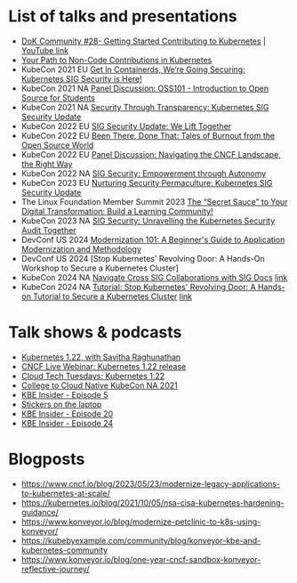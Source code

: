 # List of talks and presentations
* [DoK Community #28- Getting Started Contributing to Kubernetes](https://www.meetup.com/Data-on-Kubernetes-community/events/275961632/) | [YouTube link](https://www.youtube.com/watch?v=5Rxot4V0m50)
* [Your Path to Non-Code Contributions in Kubernetes](https://github.com/savitharaghunathan/presentations/tree/main/Starting%20with%20Non-Code%20Contributions%20in%20Kubernetes)
* KubeCon 2021 EU [Get In Containerds, We’re Going Securing: Kubernetes SIG Security is Here!](https://www.youtube.com/watch?v=0_s6zkyRpME)
* KubeCon 2021 NA [Panel Discussion: OSS101 - Introduction to Open Source for Students](https://www.youtube.com/watch?v=kH22wTwliCk)
* KubeCon 2021 NA [Security Through Transparency: Kubernetes SIG Security Update](https://www.youtube.com/watch?v=O5Wy7zSigOU)
* KubeCon 2022 EU [SIG Security Update: We Lift Together](https://youtu.be/ow2SkmWxLmU) 
* KubeCon 2022 EU [Been There, Done That: Tales of Burnout from the Open Source World](https://youtu.be/UIU8qZWL3Io)
* KubeCon 2022 EU [Panel Discussion: Navigating the CNCF Landscape, the Right Way](https://www.youtube.com/watch?v=u7vUA61sZI4)
* KubeCon 2022 NA [SIG Security: Empowerment through Autonomy](https://www.youtube.com/watch?v=8ouZx-hxols)
* KubeCon 2023 EU [Nurturing Security Permaculture: Kubernetes SIG Security Update](https://youtu.be/kPdlHnfR4PE)
* The Linux Foundation Member Summit 2023 [The “Secret Sauce” to Your Digital Transformation: Build a Learning Community!](https://github.com/savitharaghunathan/presentations/blob/main/The%20%E2%80%9CSecret%20Sauce%E2%80%9D%20to%20Your%20Digital%20Transformation%3A%20Build%20a%20Learning%20Community!/The%20%E2%80%9Csecret%20sauce%E2%80%9D%20to%20your%20digital%20transformation_%20build%20a%20learning%20community!%20(2)%20(1).pdf)
* KubeCon 2023 NA [SIG Security: Unravelling the Kubernetes Security Audit Together](https://youtu.be/qTKEd8mcb1U)
* DevConf US 2024 [Modernization 101: A Beginner's Guide to Application Modernization and Methodology](https://youtu.be/ic5WnbYVTto)
* DevConf US 2024 [Stop Kubernetes' Revolving Door: A Hands-On Workshop to Secure a Kubernetes Cluster]
* KubeCon 2024 NA [Navigate Cross SIG Collaborations with SIG Docs](https://sched.co/1hox8) [link](https://youtu.be/C7-BM4b5Bgc)
* KubeCon 2024 NA [Tutorial: Stop Kubernetes' Revolving Door: A Hands-on Tutorial to Secure a Kubernetes Cluster](https://sched.co/1i7rJ) [link](https://youtu.be/rTLcJwftMqs)



# Talk shows & podcasts
* [Kubernetes 1.22, with Savitha Raghunathan](https://kubernetespodcast.com/episode/157-kubernetes-1.22/)
* [CNCF Live Webinar: Kubernetes 1.22 release](https://community.cncf.io/events/details/cncf-cncf-online-programs-presents-cncf-live-webinar-kubernetes-122-release/)
* [Cloud Tech Tuesdays: Kubernetes 1.22](https://www.youtube.com/watch?v=wKbe0T2E0QQ)
* [College to Cloud Native KubeCon NA 2021](https://www.twitch.tv/videos/1174685050)
* [KBE Insider - Episode 5](https://www.youtube.com/watch?v=egXfohlN-4A)
* [Stickers on the laptop](https://anchor.fm/bartholomew-dobbyn-farrell/episodes/KubeCon-and-Stickers-with-Divya-Mohan-and-Savitha-Raghunathan-e1idd3p)
* [KBE Insider - Episode 20](https://youtu.be/bti0Jo9fEE0)
* [KBE Insider - Episode 24](https://youtu.be/Rgrbi3MIsCg)

# Blogposts

* https://www.cncf.io/blog/2023/05/23/modernize-legacy-applications-to-kubernetes-at-scale/
* https://kubernetes.io/blog/2021/10/05/nsa-cisa-kubernetes-hardening-guidance/
* https://www.konveyor.io/blog/modernize-petclinic-to-k8s-using-konveyor/
* https://kubebyexample.com/community/blog/konveyor-kbe-and-kubernetes-community
* https://www.konveyor.io/blog/one-year-cncf-sandbox-konveyor-reflective-journey/ 
